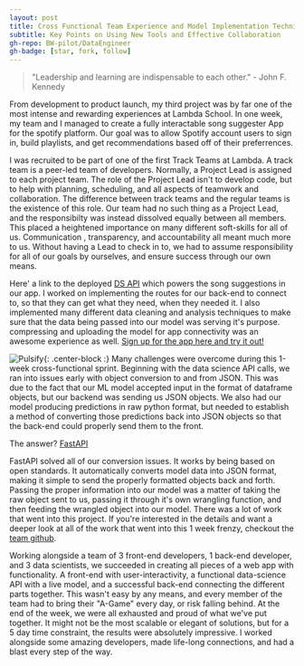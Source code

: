 ```yaml
---
layout: post
title: Cross Functional Team Experience and Model Implementation Techniques
subtitle: Key Points on Using New Tools and Effective Collaboration
gh-repo: BW-pilot/DataEngineer
gh-badge: [star, fork, follow]
---
```


> "Leadership and learning are indispensable to each other." - John F. Kennedy

From development to product launch, my third project was by far one of the most intense and rewarding experiences at Lambda School. In one week, my team and I managed to create a fully interactable song suggester App for the spotify platform. Our goal was to allow Spotify account users to sign in, build playlists, and get recommendations based off of their preferrences.

I was recruited to be part of one of the first Track Teams at Lambda. A track team is a peer-led team of developers. Normally, a Project Lead is assigned to each project team. The role of the Project Lead isn't to develop code, but to help with planning, scheduling, and all aspects of teamwork and collaboration. The difference between track teams and the regular teams is the existence of this role. Our team had no such thing as a Project Lead, and the responsibilty was instead dissolved equally between all members. This placed a heightened importance on many different soft-skills for all of us. Communication , transparency, and accountability all meant much more to us. Without having a Lead to check in to, we had to assume responsibility for all of our goals by ourselves, and ensure success through our own means.

Here' a link to the deployed [DS API](https://bw3-ds.herokuapp.com/) which powers the song suggestions in our app. I worked on implementing the routes for our back-end to connect to, so that they can get what they need, when they needed it. I also implemented many different data cleaning and analysis techniques to make sure that the data being passed into our model was serving it's purpose. compressing and uploading the model for app connectivity was an awesome experience as well. [Sign up for the app here and try it out!](https://pulsify.netlify.app/)

![Pulsify](https://github.com/DAVIDCRUZ0202/davidcruz0202.github.io/blob/master/assets/img/song%20suggestor.png?raw=true){: .center-block :}
Many challenges were overcome during this 1-week cross-functional sprint. Beginning with the data science API calls, we ran into issues early with object conversion to and from JSON. This was due to the fact that our ML model accepted input in the format of dataframe objects, but our backend was sending us JSON objects. We also had our model producing predictions in raw python format, but needed to establish a method of converting those predictions back into JSON objects so that the back-end could properly send them to the front. 

The answer? [FastAPI](https://fastapi.tiangolo.com/features/)

FastAPI solved all of our conversion issues. It works by being based on open standards. It automatically converts model data into JSON format, making it simple to send the properly formatted objects back and forth. Passing the proper information into our model was a matter of taking the raw object sent to us, passing it through it's own wrangling function, and then feeding the wrangled object into our model. There was a lot of work that went into this project. If you're interested in the details and want a deeper look at all of the work that went into this 1 week frenzy, checkout the [team github](https://github.com/BW-pilot).

Working alongside a team of 3 front-end developers, 1 back-end developer, and 3 data scientists, we succeeded in creating all pieces of a web app with functionality. A front-end with user-interactivity, a functional data-science API with a live model, and a successful back-end connecting the different parts together. This wasn't easy by any means, and every member of the team had to bring their "A-Game" every day, or risk falling behind. At the end of the week, we were all exhausted and proud of what we've put together. It might not be the most scalable or elegant of solutions, but for a 5 day time constraint, the results were absolutely impressive. I worked alongside some amazing developers, made life-long connections, and had a blast every step of the way. 